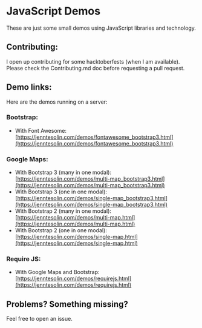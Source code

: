 JavaScript Demos
====================

These are just some small demos using JavaScript libraries and technology.

## Contributing:
I open up contributing for some hacktoberfests (when I am available). Please check the Contributing.md doc before requesting a pull request. 

## Demo links:

Here are the demos running on a server:

### Bootstrap:
- With Font Awesome: [https://jenntesolin.com/demos/fontawesome_bootstrap3.html](https://jenntesolin.com/demos/fontawesome_bootstrap3.html)

### Google Maps:
- With Bootstrap 3 (many in one modal): [https://jenntesolin.com/demos/multi-map_bootstrap3.html](https://jenntesolin.com/demos/multi-map_bootstrap3.html)
- With Bootstrap 3 (one in one modal): [https://jenntesolin.com/demos/single-map_bootstrap3.html](https://jenntesolin.com/demos/single-map_bootstrap3.html)
- With Bootstrap 2 (many in one modal): [https://jenntesolin.com/demos/multi-map.html](https://jenntesolin.com/demos/multi-map.html)
- With Bootstrap 2 (one in one modal): [https://jenntesolin.com/demos/single-map.html](https://jenntesolin.com/demos/single-map.html)

### Require JS:
- With Google Maps and Bootstrap: [https://jenntesolin.com/demos/requirejs.html](https://jenntesolin.com/demos/requirejs.html)

## Problems? Something missing?

Feel free to open an issue.
